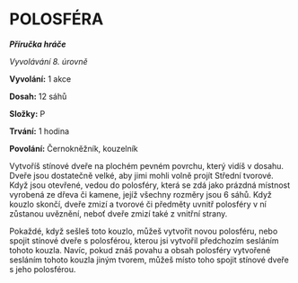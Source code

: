 # POLOSFÉRA

***Příručka hráče***

*Vyvolávání 8. úrovně*

**Vyvolání:** 1 akce

**Dosah:** 12 sáhů

**Složky:** P

**Trvání:** 1 hodina

**Povolání:** Černokněžník, kouzelník

Vytvoříš stínové dveře na plochém pevném povrchu, který vidíš v dosahu. Dveře jsou dostatečně velké, aby jimi mohli volně projít Střední tvorové. Když jsou otevřené, vedou do polosféry, která se zdá jako prázdná místnost vyrobená ze dřeva či kamene, jejíž všechny rozměry jsou 6 sáhů. Když kouzlo skončí, dveře zmizí a tvorové či předměty uvnitř polosféry v ní zůstanou uvěznění, neboť dveře zmizí také z vnitřní strany. 

Pokaždé, když sešleš toto kouzlo, můžeš vytvořit novou polosféru, nebo spojit stínové dveře s polosférou, kterou jsi vytvořil předchozím sesláním tohoto kouzla. Navíc, pokud znáš povahu a obsah polosféry vytvořené sesláním tohoto kouzla jiným tvorem, můžeš místo toho spojit stínové dveře s jeho polosférou.